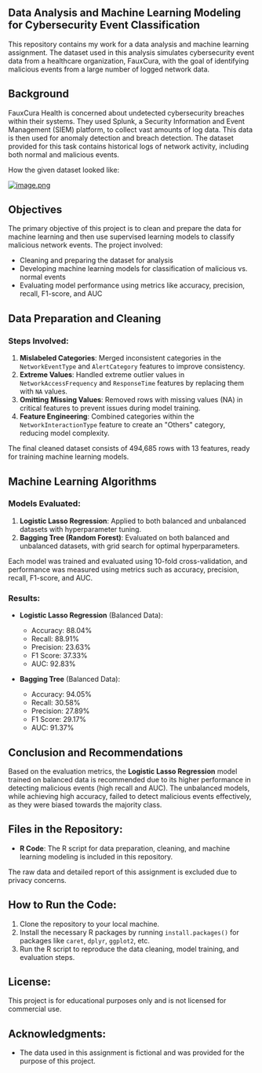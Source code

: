 ## Data Analysis and Machine Learning Modeling for Cybersecurity Event Classification

This repository contains my work for a data analysis and machine learning assignment. The dataset used in this analysis simulates cybersecurity event data from a healthcare organization, FauxCura, with the goal of identifying malicious events from a large number of logged network data.

## Background
FauxCura Health is concerned about undetected cybersecurity breaches within their systems. They used Splunk, a Security Information and Event Management (SIEM) platform, to collect vast amounts of log data. This data is then used for anomaly detection and breach detection. The dataset provided for this task contains historical logs of network activity, including both normal and malicious events.

How the given dataset looked like:

[![image.png](https://i.postimg.cc/cL1Cp1Ps/image.png)](https://postimg.cc/HVKT5mpK)

## Objectives
The primary objective of this project is to clean and prepare the data for machine learning and then use supervised learning models to classify malicious network events. The project involved:

- Cleaning and preparing the dataset for analysis
- Developing machine learning models for classification of malicious vs. normal events
- Evaluating model performance using metrics like accuracy, precision, recall, F1-score, and AUC

## Data Preparation and Cleaning
### Steps Involved:
1. **Mislabeled Categories**: Merged inconsistent categories in the `NetworkEventType` and `AlertCategory` features to improve consistency.
2. **Extreme Values**: Handled extreme outlier values in `NetworkAccessFrequency` and `ResponseTime` features by replacing them with `NA` values.
3. **Omitting Missing Values**: Removed rows with missing values (NA) in critical features to prevent issues during model training.
4. **Feature Engineering**: Combined categories within the `NetworkInteractionType` feature to create an "Others" category, reducing model complexity.

The final cleaned dataset consists of 494,685 rows with 13 features, ready for training machine learning models.

## Machine Learning Algorithms
### Models Evaluated:
1. **Logistic Lasso Regression**: Applied to both balanced and unbalanced datasets with hyperparameter tuning.
2. **Bagging Tree (Random Forest)**: Evaluated on both balanced and unbalanced datasets, with grid search for optimal hyperparameters.

Each model was trained and evaluated using 10-fold cross-validation, and performance was measured using metrics such as accuracy, precision, recall, F1-score, and AUC.

### Results:
- **Logistic Lasso Regression** (Balanced Data):
  - Accuracy: 88.04%
  - Recall: 88.91%
  - Precision: 23.63%
  - F1 Score: 37.33%
  - AUC: 92.83%

- **Bagging Tree** (Balanced Data):
  - Accuracy: 94.05%
  - Recall: 30.58%
  - Precision: 27.89%
  - F1 Score: 29.17%
  - AUC: 91.37%

## Conclusion and Recommendations
Based on the evaluation metrics, the **Logistic Lasso Regression** model trained on balanced data is recommended due to its higher performance in detecting malicious events (high recall and AUC). The unbalanced models, while achieving high accuracy, failed to detect malicious events effectively, as they were biased towards the majority class.

## Files in the Repository:
- **R Code**: The R script for data preparation, cleaning, and machine learning modeling is included in this repository.

The raw data and detailed report of this assignment is excluded due to privacy concerns.

## How to Run the Code:
1. Clone the repository to your local machine.
2. Install the necessary R packages by running `install.packages()` for packages like `caret`, `dplyr`, `ggplot2`, etc.
3. Run the R script to reproduce the data cleaning, model training, and evaluation steps.

## License:
This project is for educational purposes only and is not licensed for commercial use.

## Acknowledgments:
- The data used in this assignment is fictional and was provided for the purpose of this project.

